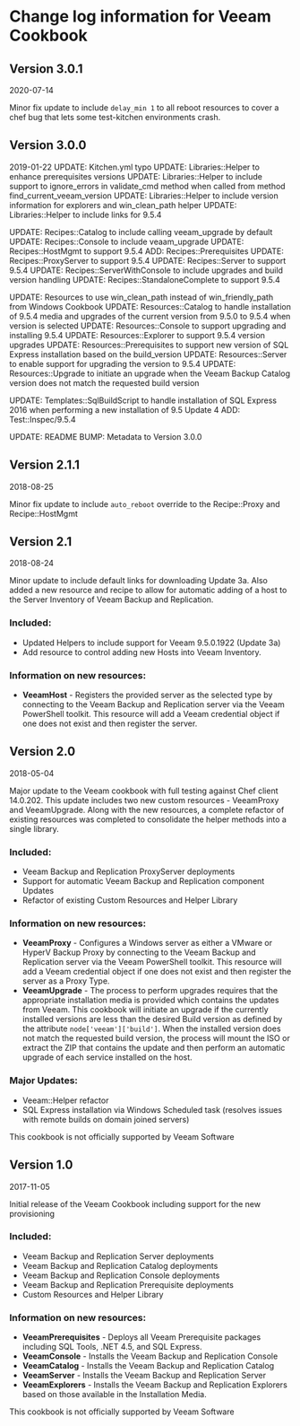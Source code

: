# Change log information for Veeam Cookbook

## Version 3.0.1
2020-07-14

Minor fix update to include `delay_min 1` to all reboot resources to cover a chef bug that lets some test-kitchen environments crash.

## Version 3.0.0
2019-01-22
UPDATE: Kitchen.yml typo
UPDATE: Libraries::Helper to enhance prerequisites versions
UPDATE: Libraries::Helper to include support to ignore_errors in validate_cmd method when called from method find_current_veeam_version
UPDATE: Libraries::Helper to include version information for explorers and win_clean_path helper
UPDATE: Libraries::Helper to include links for 9.5.4

UPDATE: Recipes::Catalog to include calling veeam_upgrade by default
UPDATE: Recipes::Console to include veaam_upgrade
UPDATE: Recipes::HostMgmt to support 9.5.4
ADD: Recipes::Prerequisites
UPDATE: Recipes::ProxyServer to support 9.5.4
UPDATE: Recipes::Server to support 9.5.4
UPDATE: Recipes::ServerWithConsole to include upgrades and build version handling
UPDATE: Recipes::StandaloneComplete to support 9.5.4

UPDATE: Resources to use win_clean_path instead of win_friendly_path from Windows Cookbook
UPDATE: Resources::Catalog to handle installation of 9.5.4 media and upgrades of the current version from 9.5.0 to 9.5.4 when version is selected
UPDATE: Resources::Console to support upgrading and installing 9.5.4
UPDATE: Resources::Explorer to support 9.5.4 version upgrades
UPDATE: Resources::Prerequisites to support new version of SQL Express installation based on the build_version
UPDATE: Resources::Server to enable support for upgrading the version to 9.5.4
UPDATE: Resources::Upgrade to initiate an upgrade when the Veeam Backup Catalog version does not match the requested build version

UPDATE: Templates::SqlBuildScript to handle installation of SQL Express 2016 when performing a new installation of 9.5 Update 4
ADD: Test::Inspec/9.5.4

UPDATE: README
BUMP: Metadata to Version 3.0.0

## Version 2.1.1
2018-08-25

Minor fix update to include `auto_reboot` override to the Recipe::Proxy and Recipe::HostMgmt

## Version 2.1
2018-08-24

Minor update to include default links for downloading Update 3a.  Also added a new resource and recipe to allow for automatic adding of a host to the Server Inventory of Veeam Backup and Replication.

### Included:
- Updated Helpers to include support for Veeam 9.5.0.1922 (Update 3a)
- Add resource to control adding new Hosts into Veeam Inventory.

### Information on new resources:

* **VeeamHost** - Registers the provided server as the selected type by connecting to the Veeam Backup and Replication server via the Veeam PowerShell toolkit.  This resource will add a Veeam credential object if one does not exist and then register the server.

## Version 2.0
2018-05-04

Major update to the Veeam cookbook with full testing against Chef client 14.0.202.  This update includes two new custom resources - VeeamProxy and VeeamUpgrade. Along with the new resources, a complete refactor of existing resources was completed to consolidate the helper methods into a single library.

### Included:
- Veeam Backup and Replication ProxyServer deployments
- Support for automatic Veeam Backup and Replication component Updates
- Refactor of existing Custom Resources and Helper Library

### Information on new resources:

* **VeeamProxy** - Configures a Windows server as either a VMware or HyperV Backup Proxy by connecting to the Veeam Backup and Replication server via the Veeam PowerShell toolkit.  This resource will add a Veeam credential object if one does not exist and then register the server as a Proxy Type.
* **VeeamUpgrade** - The process to perform upgrades requires that the appropriate installation media is provided which contains the updates from Veeam.  This cookbook will initiate an upgrade if the currently installed versions are less than the desired Build version as defined by the attribute `node['veeam']['build']`.  When the installed version does not match the requested build version, the process will mount the ISO or extract the ZIP that contains the update and then perform an automatic upgrade of each service installed on the host.

### Major Updates:
- Veeam::Helper refactor
- SQL Express installation via Windows Scheduled task (resolves issues with remote builds on domain joined servers)


This cookbook is not officially supported by Veeam Software

## Version 1.0
2017-11-05

Initial release of the Veeam Cookbook including support for the new provisioning

### Included:
- Veeam Backup and Replication Server deployments
- Veeam Backup and Replication Catalog deployments
- Veeam Backup and Replication Console deployments
- Veeam Backup and Replication Prerequisite deployments
- Custom Resources and Helper Library


### Information on new resources:

* **VeeamPrerequisites** - Deploys all Veeam Prerequisite packages including SQL Tools, .NET 4.5, and SQL Express.
* **VeeamConsole** - Installs the Veeam Backup and Replication Console
* **VeeamCatalog** - Installs the Veeam Backup and Replication Catalog
* **VeeamServer** - Installs the Veeam Backup and Replication Server
* **VeeamExplorers** - Installs the Veeam Backup and Replication Explorers based on those available in the Installation Media.

This cookbook is not officially supported by Veeam Software
